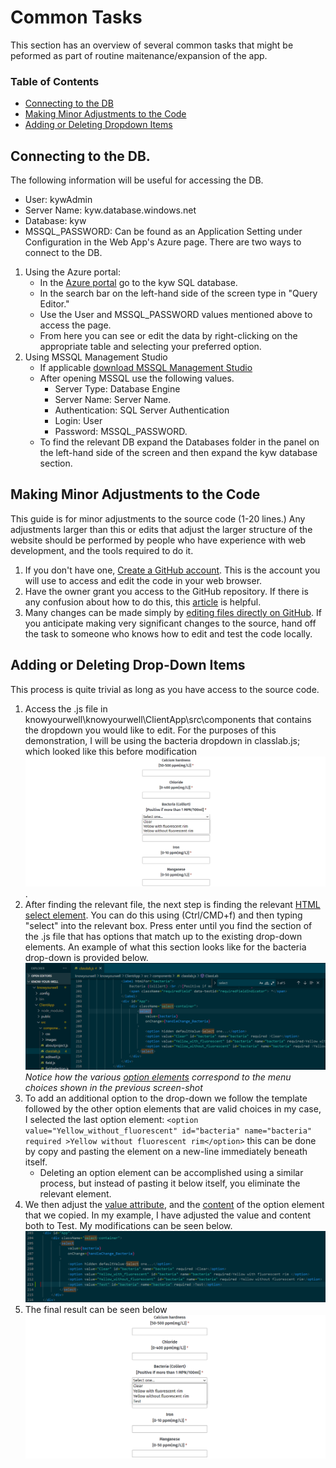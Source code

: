 # Common Tasks
This section has an overview of several common tasks that might be peformed as part of routine maitenance/expansion of the app.

### Table of Contents
* [Connecting to the DB](#connecting-to-the-db)
* [Making Minor Adjustments to the Code](#making-minor-adjustments-to-the-code)
* [Adding or Deleting Dropdown Items](#adding-or-deleting-drop-down-items)

## Connecting to the DB.
The following information will be useful for accessing the DB.
* User: kywAdmin
* Server Name: kyw.database.windows.net
* Database: kyw
* MSSQL_PASSWORD: Can be found as an Application Setting under Configuration in the Web App's Azure page.
There are two ways to connect to the DB.
1. Using the Azure portal:
    * In the [Azure portal](https://portal.azure.com/) go to the kyw SQL database.
    * In the search bar on the left-hand side of the screen type in "Query Editor."
    * Use the User and MSSQL_PASSWORD values mentioned above to access the page.
    * From here you can see or edit the data by right-clicking on the appropriate table and selecting your preferred option.
0. Using MSSQL Management Studio
    * If applicable [download MSSQL Management Studio](https://learn.microsoft.com/en-us/sql/ssms/download-sql-server-management-studio-ssms?view=sql-server-ver16)
    * After opening MSSQL use the following values.
        * Server Type: Database Engine
        * Server Name: Server Name.
        * Authentication: SQL Server Authentication
        * Login: User
        * Password: MSSQL_PASSWORD.
    * To find the relevant DB expand the Databases folder in the panel on the left-hand side of the screen and then expand the kyw database section.

## Making Minor Adjustments to the Code
This guide is for minor adjustments to the source code (1-20 lines.) Any adjustments larger than this or edits that adjust the larger structure of the website should be performed by people who have experience with web development, and the tools required to do it.
1. If you don't have one, [Create a GitHub account](https://docs.github.com/en/get-started/signing-up-for-github/signing-up-for-a-new-github-account). This is the account you will use to access and edit the code in your web browser.
0. Have the owner grant you access to the GitHub repository. If there is any confusion about how to do this, this [article](https://docs.github.com/en/account-and-profile/setting-up-and-managing-your-personal-account-on-github/managing-access-to-your-personal-repositories/inviting-collaborators-to-a-personal-repository) is helpful.
0. Many changes can be made simply by [editing files directly on GitHub](https://docs.github.com/en/repositories/working-with-files/managing-files/editing-files). If you anticipate making very significant changes to the source, hand off the task to someone who knows how to edit and test the code locally. 


## Adding or Deleting Drop-Down Items
This process is quite trivial as long as you have access to the source code.
1. Access the .js file in knowyourwell\knowyourwell\ClientApp\src\components that contains the dropdown you would like to edit. For the purposes of this demonstration, I will be using the bacteria dropdown in classlab.js; which looked like this before modification ![Drop-Down Before](DocumentationImages/dropDownBeforeLarge.png "Drop-Down Before").
0. After finding the relevant file, the next step is finding the relevant [HTML select element](https://developer.mozilla.org/en-US/docs/Web/HTML/Element/select). You can do this using (Ctrl/CMD+f)  and then typing "select" into the relevant box. Press enter until you find the section of the .js file that has options that match up to the existing drop-down elements. An example of what this section looks like for the bacteria drop-down is provided below. ![Finding Select Element](DocumentationImages/findSelectElement.PNG "Finding Select Element") *Notice how the various [option elements](https://developer.mozilla.org/en-US/docs/Web/HTML/Element/option) correspond to the menu choices shown in the previous screen-shot*
0. To add an additional option to the drop-down we follow the template followed by the other option elements that are valid choices in my case, I selected the last option element: ```<option value="Yellow_without_fluorescent" id="bacteria" name="bacteria" required >Yellow without fluorescent rim</option>``` this can be done by copy and pasting the element on a new-line immediately beneath itself.
    * Deleting an option element can be accomplished using a similar process, but instead of pasting it below itself, you eliminate the relevant element.
0. We then adjust the [value attribute](https://www.w3schools.com/tags/att_value.asp), and the [content](https://www.w3schools.com/html/html_elements.asp) of the option element that we copied. In my example, I have adjusted the value and content both to Test. My modifications can be seen below. ![Modified Select Element](DocumentationImages/modifiedSelect.PNG "Modified Select Element")
0. The final result can be seen below ![Drop-Down Element After](DocumentationImages/dropDownAfter.png "Drop-Down Element After") 